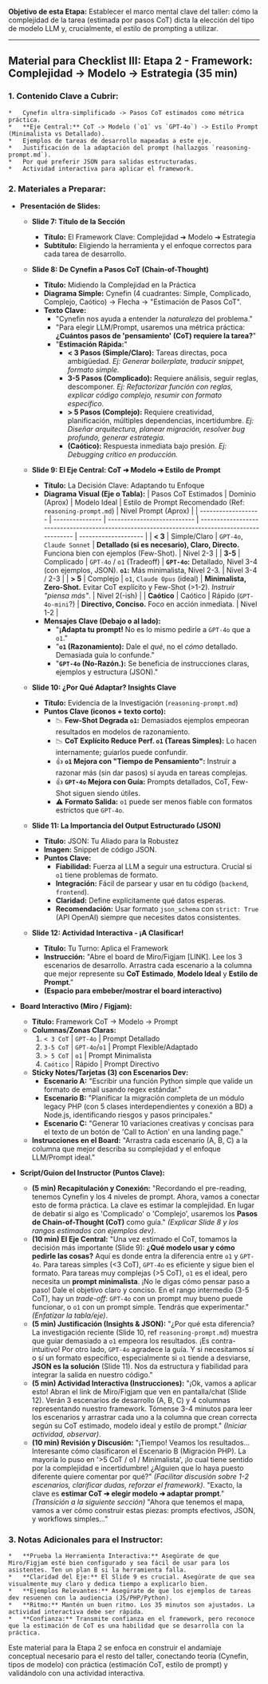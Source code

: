 **Objetivo de esta Etapa:** Establecer el marco mental clave del taller: cómo la complejidad de la tarea (estimada por pasos CoT) dicta la elección del tipo de modelo LLM y, crucialmente, el estilo de prompting a utilizar.

---

## Material para Checklist III: Etapa 2 - Framework: Complejidad -> Modelo -> Estrategia (35 min)

### 1. Contenido Clave a Cubrir:
    *   Cynefin ultra-simplificado -> Pasos CoT estimados como métrica práctica.
    *   **Eje Central:** CoT -> Modelo (`o1` vs `GPT-4o`) -> Estilo Prompt (Minimalista vs Detallado).
    *   Ejemplos de tareas de desarrollo mapeadas a este eje.
    *   Justificación de la adaptación del prompt (hallazgos `reasoning-prompt.md`).
    *   Por qué preferir JSON para salidas estructuradas.
    *   Actividad interactiva para aplicar el framework.

### 2. Materiales a Preparar:

*   **Presentación de Slides:**
    *   **Slide 7: Título de la Sección**
        *   **Título:** El Framework Clave: Complejidad ➔ Modelo ➔ Estrategia
        *   **Subtítulo:** Eligiendo la herramienta y el enfoque correctos para cada tarea de desarrollo.

    *   **Slide 8: De Cynefin a Pasos CoT (Chain-of-Thought)**
        *   **Título:** Midiendo la Complejidad en la Práctica
        *   **Diagrama Simple:** Cynefin (4 cuadrantes: Simple, Complicado, Complejo, Caótico) -> Flecha -> "Estimación de Pasos CoT".
        *   **Texto Clave:**
            *   "Cynefin nos ayuda a entender la *naturaleza* del problema."
            *   "Para elegir LLM/Prompt, usaremos una métrica práctica: **¿Cuántos pasos de 'pensamiento' (CoT) requiere la tarea?**"
            *   "**Estimación Rápida:**"
                *   **< 3 Pasos (Simple/Claro):** Tareas directas, poca ambigüedad. *Ej: Generar boilerplate, traducir snippet, formato simple.*
                *   **3-5 Pasos (Complicado):** Requiere análisis, seguir reglas, descomponer. *Ej: Refactorizar función con reglas, explicar código complejo, resumir con formato específico.*
                *   **> 5 Pasos (Complejo):** Requiere creatividad, planificación, múltiples dependencias, incertidumbre. *Ej: Diseñar arquitectura, planear migración, resolver bug profundo, generar estrategia.*
                *   **(Caótico):** Respuesta inmediata bajo presión. *Ej: Debugging crítico en producción.*

    *   **Slide 9: El Eje Central: CoT ➔ Modelo ➔ Estilo de Prompt**
        *   **Título:** La Decisión Clave: Adaptando tu Enfoque
        *   **Diagrama Visual (Eje o Tabla):**
            | Pasos CoT Estimados | Dominio (Aprox) | Modelo Ideal                | Estilo de Prompt Recomendado (Ref: `reasoning-prompt.md`)                                      | Nivel Prompt (Aprox) |
            | ------------------- | --------------- | --------------------------- | ---------------------------------------------------------------------------------------------- | -------------------- |
            | **< 3**             | Simple/Claro    | `GPT-4o`, `Claude Sonnet`   | **Detallado (si es necesario), Claro, Directo.** Funciona bien con ejemplos (Few-Shot).        | Nivel 2-3            |
            | **3-5**             | Complicado      | `GPT-4o` / `o1` (Tradeoff)  | **`GPT-4o`:** Detallado, Nivel 3-4 (con ejemplos, JSON). **`o1`:** Más minimalista, Nivel 2-3. | Nivel 3-4 / 2-3      |
            | **> 5**             | Complejo        | `o1`, `Claude Opus` (ideal) | **Minimalista, Zero-Shot.** Evitar CoT explícito y Few-Shot (>1-2). *Instruir "piensa más"*.   | Nivel 2(-ish)        |
            | **Caótico**         | Caótico         | Rápido (`GPT-4o-mini`?)     | **Directivo, Conciso.** Foco en acción inmediata.                                              | Nivel 1-2            |
        *   **Mensajes Clave (Debajo o al lado):**
            *   "**¡Adapta tu prompt!** No es lo mismo pedirle a `GPT-4o` que a `o1`."
            *   "**`o1` (Razonamiento):** Dale el *qué*, no el *cómo* detallado. Demasiada guía lo confunde."
            *   "**`GPT-4o` (No-Razón.):** Se beneficia de instrucciones claras, ejemplos y estructura (JSON)."

    *   **Slide 10: ¿Por Qué Adaptar? Insights Clave**
        *   **Título:** Evidencia de la Investigación (`reasoning-prompt.md`)
        *   **Puntos Clave (iconos + texto corto):**
            *   📉 **Few-Shot Degrada `o1`:** Demasiados ejemplos empeoran resultados en modelos de razonamiento.
            *   📉 **CoT Explícito Reduce Perf. `o1` (Tareas Simples):** Lo hacen internamente; guiarlos puede confundir.
            *   👍 **`o1` Mejora con "Tiempo de Pensamiento":** Instruir a razonar más (sin dar pasos) sí ayuda en tareas complejas.
            *   👍 **`GPT-4o` Mejora con Guía:** Prompts detallados, CoT, Few-Shot siguen siendo útiles.
            *   ⚠️ **Formato Salida:** `o1` puede ser menos fiable con formatos estrictos que `GPT-4o`.

    *   **Slide 11: La Importancia del Output Estructurado (JSON)**
        *   **Título:** JSON: Tu Aliado para la Robustez
        *   **Imagen:** Snippet de código JSON.
        *   **Puntos Clave:**
            *   **Fiabilidad:** Fuerza al LLM a seguir una estructura. Crucial si `o1` tiene problemas de formato.
            *   **Integración:** Fácil de parsear y usar en tu código (`backend`, `frontend`).
            *   **Claridad:** Define explícitamente qué datos esperas.
            *   **Recomendación:** Usar formato `json_schema` con `strict: True` (API OpenAI) siempre que necesites datos consistentes.

    *   **Slide 12: Actividad Interactiva - ¡A Clasificar!**
        *   **Título:** Tu Turno: Aplica el Framework
        *   **Instrucción:** "Abre el board de Miro/Figjam [LINK]. Lee los 3 escenarios de desarrollo. Arrastra cada escenario a la columna que mejor represente su **CoT Estimado**, **Modelo Ideal** y **Estilo de Prompt**."
        *   **(Espacio para embeber/mostrar el board interactivo)**

*   **Board Interactivo (Miro / Figjam):**
    *   **Título:** Framework CoT -> Modelo -> Prompt
    *   **Columnas/Zonas Claras:**
        1.  `< 3 CoT` | `GPT-4o` | Prompt Detallado
        2.  `3-5 CoT` | `GPT-4o`/`o1` | Prompt Flexible/Adaptado
        3.  `> 5 CoT` | `o1` | Prompt Minimalista
        4.  `Caótico` | Rápido | Prompt Directivo
    *   **Sticky Notes/Tarjetas (3) con Escenarios Dev:**
        *   **Escenario A:** "Escribir una función Python simple que valide un formato de email usando regex estándar."
        *   **Escenario B:** "Planificar la migración completa de un módulo legacy PHP (con 5 clases interdependientes y conexión a BD) a Node.js, identificando riesgos y pasos principales."
        *   **Escenario C:** "Generar 10 variaciones creativas y concisas para el texto de un botón de 'Call to Action' en una landing page."
    *   **Instrucciones en el Board:** "Arrastra cada escenario (A, B, C) a la columna que mejor describa su complejidad y el enfoque LLM/Prompt ideal."

*   **Script/Guion del Instructor (Puntos Clave):**
    *   **(5 min) Recapitulación y Conexión:** "Recordando el pre-reading, tenemos Cynefin y los 4 niveles de prompt. Ahora, vamos a conectar esto de forma práctica. La clave es estimar la complejidad. En lugar de debatir si algo es 'Complicado' o 'Complejo', usaremos los **Pasos de Chain-of-Thought (CoT)** como guía." *(Explicar Slide 8 y los rangos estimados con ejemplos dev)*.
    *   **(10 min) El Eje Central:** "Una vez estimado el CoT, tomamos la decisión más importante (Slide 9): **¿Qué modelo usar y cómo pedirle las cosas?** Aquí es donde entra la diferencia entre `o1` y `GPT-4o`. Para tareas simples (<3 CoT), `GPT-4o` es eficiente y sigue bien el formato. Para tareas muy complejas (>5 CoT), `o1` es el ideal, pero necesita un **prompt minimalista**. ¡No le digas cómo pensar paso a paso! Dale el objetivo claro y conciso. En el rango intermedio (3-5 CoT), hay un *trade-off*: `GPT-4o` con un prompt muy bueno puede funcionar, o `o1` con un prompt simple. Tendrás que experimentar." *(Enfatizar la tabla/eje)*.
    *   **(5 min) Justificación (Insights & JSON):** "¿Por qué esta diferencia? La investigación reciente (Slide 10, ref `reasoning-prompt.md`) muestra que guiar demasiado a `o1` empeora los resultados. ¡Es contra-intuitivo! Por otro lado, `GPT-4o` agradece la guía. Y si necesitamos sí o sí un formato específico, especialmente si `o1` tiende a desviarse, **JSON es la solución** (Slide 11). Nos da estructura y fiabilidad para integrar la salida en nuestro código."
    *   **(5 min) Actividad Interactiva (Instrucciones):** "¡Ok, vamos a aplicar esto! Abran el link de Miro/Figjam que ven en pantalla/chat (Slide 12). Verán 3 escenarios de desarrollo (A, B, C) y 4 columnas representando nuestro framework. Tómense 3-4 minutos para leer los escenarios y arrastrar cada uno a la columna que crean correcta según su CoT estimado, modelo ideal y estilo de prompt." *(Iniciar actividad, observar)*.
    *   **(10 min) Revisión y Discusión:** "¡Tiempo! Veamos los resultados... Interesante cómo clasificaron el Escenario B (Migración PHP). La mayoría lo puso en '>5 CoT / o1 / Minimalista', ¡lo cual tiene sentido por la complejidad e incertidumbre! ¿Alguien que lo haya puesto diferente quiere comentar por qué?" *(Facilitar discusión sobre 1-2 escenarios, clarificar dudas, reforzar el framework)*. "Exacto, la clave es **estimar CoT ➔ elegir modelo ➔ adaptar prompt**." *(Transición a la siguiente sección)* "Ahora que tenemos el mapa, vamos a ver cómo construir estas piezas: prompts efectivos, JSON, y workflows simples..."

### 3. Notas Adicionales para el Instructor:
    *   **Prueba la Herramienta Interactiva:** Asegúrate de que Miro/Figjam esté bien configurado y sea fácil de usar para los asistentes. Ten un plan B si la herramienta falla.
    *   **Claridad del Eje:** El Slide 9 es crucial. Asegúrate de que sea visualmente muy claro y dedica tiempo a explicarlo bien.
    *   **Ejemplos Relevantes:** Asegúrate de que los ejemplos de tareas dev resuenen con la audiencia (JS/PHP/Python).
    *   **Ritmo:** Mantén un buen ritmo. Los 35 minutos son ajustados. La actividad interactiva debe ser rápida.
    *   **Confianza:** Transmite confianza en el framework, pero reconoce que la estimación de CoT es una habilidad que se desarrolla con la práctica.

Este material para la Etapa 2 se enfoca en construir el andamiaje conceptual necesario para el resto del taller, conectando teoría (Cynefin, tipos de modelo) con práctica (estimación CoT, estilo de prompt) y validándolo con una actividad interactiva.